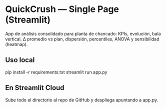 
# QuickCrush — Single Page (Streamlit)
App de análisis consolidado para planta de chancado: KPIs, evolución, bala vertical, Δ promedio vs plan, dispersión, percentiles, ANOVA y sensibilidad (heatmap).

## Uso local
pip install -r requirements.txt
streamlit run app.py

## En Streamlit Cloud
Sube todo el directorio al repo de GitHub y despliega apuntando a app.py.
